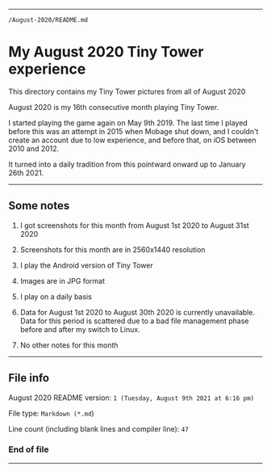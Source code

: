 
***

`/August-2020/README.md`

# My August 2020 Tiny Tower experience

This directory contains my Tiny Tower pictures from all of August 2020

August 2020 is my 16th consecutive month playing Tiny Tower.

I started playing the game again on May 9th 2019. The last time I played before this was an attempt in 2015 when Mobage shut down, and I couldn't create an account due to low experience, and before that, on iOS between 2010 and 2012.

It turned into a daily tradition from this pointward onward up to January 26th 2021.

***

## Some notes

1. I got screenshots for this month from August 1st 2020 to August 31st 2020

2. Screenshots for this month are in 2560x1440 resolution

3. I play the Android version of Tiny Tower

4. Images are in JPG format

5. I play on a daily basis

6. Data for August 1st 2020 to August 30th 2020 is currently unavailable. Data for this period is scattered due to a bad file management phase before and after my switch to Linux.

7. No other notes for this month

***

## File info

August 2020 README version: `1 (Tuesday, August 9th 2021 at 6:16 pm)`

File type: `Markdown (*.md`)

Line count (including blank lines and compiler line): `47`

### End of file

***
